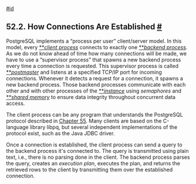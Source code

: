 [#id](#CONNECT-ESTAB)

## 52.2. How Connections Are Established [#](#CONNECT-ESTAB)

PostgreSQL implements a “process per user” client/server model. In this model, every [\*\*](glossary#GLOSSARY-CLIENT)_[client process](glossary#GLOSSARY-CLIENT)_ connects to exactly one [\*\*](glossary#GLOSSARY-BACKEND)_[backend process](glossary#GLOSSARY-BACKEND)_. As we do not know ahead of time how many connections will be made, we have to use a “supervisor process” that spawns a new backend process every time a connection is requested. This supervisor process is called [\*\*](glossary#GLOSSARY-POSTMASTER)_[postmaster](glossary#GLOSSARY-POSTMASTER)_ and listens at a specified TCP/IP port for incoming connections. Whenever it detects a request for a connection, it spawns a new backend process. Those backend processes communicate with each other and with other processes of the [\*\*](glossary#GLOSSARY-INSTANCE)_[instance](glossary#GLOSSARY-INSTANCE)_ using _semaphores_ and [\*\*](glossary#GLOSSARY-SHARED-MEMORY)_[shared memory](glossary#GLOSSARY-SHARED-MEMORY)_ to ensure data integrity throughout concurrent data access.

The client process can be any program that understands the PostgreSQL protocol described in [Chapter 55](protocol). Many clients are based on the C-language library libpq, but several independent implementations of the protocol exist, such as the Java JDBC driver.

Once a connection is established, the client process can send a query to the backend process it's connected to. The query is transmitted using plain text, i.e., there is no parsing done in the client. The backend process parses the query, creates an _execution plan_, executes the plan, and returns the retrieved rows to the client by transmitting them over the established connection.
